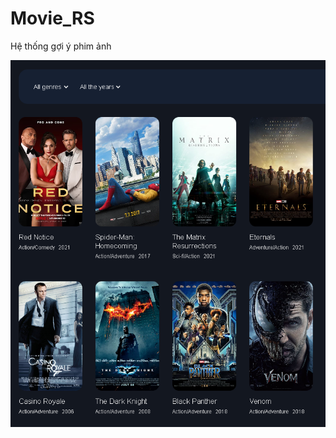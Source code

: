 # Movie_RS

Hệ thống gợi ý phim ảnh

![Django Website](https://github.com/KenTyler1/next-portfolio/blob/main/public/images/projects/movie.PNG)
